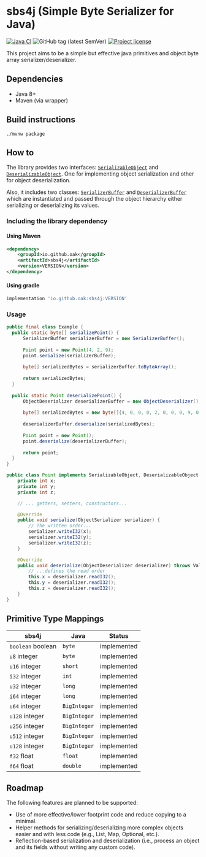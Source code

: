 # sbs4j (Simple Byte Serializer for Java)

[![Java CI](https://github.com/oak/sbs4j/actions/workflows/build.yml/badge.svg)](https://github.com/oak/sbs4j/actions/workflows/build.yml)
![GitHub tag (latest SemVer)](https://img.shields.io/github/v/tag/oak/sbs4j?sort=semver)
[![Project license](https://img.shields.io/badge/license-Apache%202-blue)](https://www.apache.org/licenses/LICENSE-2.0.txt)

This project aims to be a simple but effective java primitives and object byte array serializer/deserializer.

## Dependencies

- Java 8+
- Maven (via wrapper)

## Build instructions

```
./mvnw package
```

## How to

The library provides two interfaces: [`SerializableObject`] and [`DeserializableObject`]. One for implementing object
serialization and other for object deserialization.

Also, it includes two classes: [`SerializerBuffer`] and [`DeserializerBuffer`] which are instantiated and passed through
the object hierarchy either serializing or deserializing its values.

### Including the library dependency

#### Using Maven

``` xml
<dependency>
    <groupId>io.github.oak</groupId>
    <artifactId>sbs4j</artifactId>
    <version>VERSION</version>
</dependency>
```

#### Using gradle

``` groovy
implementation 'io.github.oak:sbs4j:VERSION'
```

### Usage

``` java
public final class Example {
  public static byte[] serializePoint() {
      SerializerBuffer serializerBuffer = new SerializerBuffer();
      
      Point point = new Point(4, 2, 9);
      point.serialize(serializerBuffer);
      
      byte[] serializedBytes = serializerBuffer.toByteArray();
      
      return serializedBytes;
  }
  
  public static Point deserializePoint() {
      ObjectDeserializer deserializerBuffer = new ObjectDeserializer();
      
      byte[] serializedBytes = new byte[]{4, 0, 0, 0, 2, 0, 0, 0, 9, 0, 0, 0};
      
      deserializerBuffer.deserialize(serializedBytes);    
  
      Point point = new Point();
      point.deserialize(deserializerBuffer);
      
      return point;
  }
}

public class Point implements SerializableObject, DeserializableObject {
    private int x;
    private int y;
    private int z;

    // ... getters, setters, constructors...

    @Override
    public void serialize(ObjectSerializer serializer) {
        // The written order...
        serializer.writeI32(x);
        serializer.writeI32(y);
        serializer.writeI32(z);
    }

    @Override
    public void deserialize(ObjectDeserializer deserializer) throws ValueDeserializationException {
        // ...defines the read order
        this.x = deserializer.readI32();
        this.y = deserializer.readI32();
        this.z = deserializer.readI32();
    }
}
```

## Primitive Type Mappings

| sbs4j                 | Java         | Status      |
|-----------------------|--------------|-------------|
| `boolean` boolean     | `byte`       | implemented |
| `u8` integer          | `byte`       | implemented |
| `u16` integer         | `short`      | implemented |
| `i32` integer         | `int`        | implemented |
| `u32` integer         | `long`       | implemented |
| `i64` integer         | `long`       | implemented |
| `u64` integer         | `BigInteger` | implemented |
| `u128` integer        | `BigInteger` | implemented |
| `u256` integer        | `BigInteger` | implemented |
| `u512` integer        | `BigInteger` | implemented |
| `u128` integer        | `BigInteger` | implemented |
| `f32` float           | `float`      | implemented |
| `f64` float           | `double`     | implemented |

## Roadmap

The following features are planned to be supported:

- Use of more effective/lower footprint code and reduce copying to a minimal.
- Helper methods for serializing/deserializing more complex objects easier and with less code (e.g., List, Map,
  Optional, etc.).
- Reflection-based serialization and deserialization (i.e., process an object and its fields without writing any custom
  code).

[`SerializerBuffer`]: https://github.com/oak/sbs4j/blob/master/src/main/java/dev/oak3/sbs4j/SerializerBuffer.java

[`DeserializerBuffer`]: https://github.com/oak/sbs4j/blob/master/src/main/java/dev/oak3/sbs4j/DeserializerBuffer.java

[`SerializableObject`]: https://github.com/oak/sbs4j/blob/master/src/main/java/dev/oak3/sbs4j/interfaces/SerializableObject.java

[`DeserializableObject`]: https://github.com/oak/sbs4j/blob/master/src/main/java/dev/oak3/sbs4j/interfaces/DeserializableObject.java